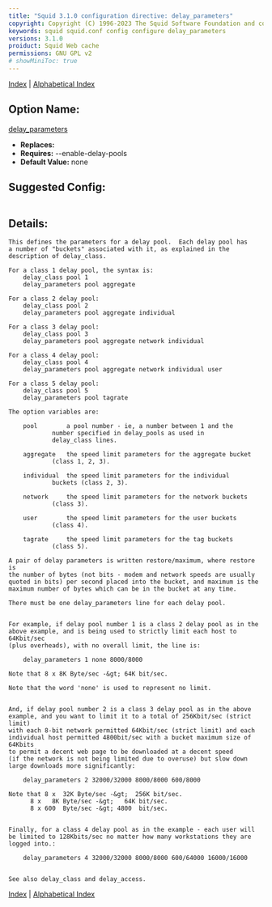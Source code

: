 ```yaml
---
title: "Squid 3.1.0 configuration directive: delay_parameters"
copyright: Copyright (C) 1996-2023 The Squid Software Foundation and contributors
keywords: squid squid.conf config configure delay_parameters
versions: 3.1.0
proiduct: Squid Web cache
permissions: GNU GPL v2
# showMiniToc: true
---
```

[Index](index#toc_delay_parameters) | [Alphabetical Index](index_all#toc_delay_parameters)

## Option Name:
[delay_parameters](#delay_parameters)
 * **Replaces:** 
 * **Requires:** --enable-delay-pools
 * **Default Value:** none


## Suggested Config:
```plaintext

```

## Details:

	This defines the parameters for a delay pool.  Each delay pool has
	a number of "buckets" associated with it, as explained in the
	description of delay_class.

	For a class 1 delay pool, the syntax is:
		delay_class pool 1
		delay_parameters pool aggregate

	For a class 2 delay pool:
		delay_class pool 2
		delay_parameters pool aggregate individual

	For a class 3 delay pool:
		delay_class pool 3
		delay_parameters pool aggregate network individual

	For a class 4 delay pool:
		delay_class pool 4
		delay_parameters pool aggregate network individual user

	For a class 5 delay pool:
		delay_class pool 5
		delay_parameters pool tagrate

	The option variables are:

		pool		a pool number - ie, a number between 1 and the
				number specified in delay_pools as used in
				delay_class lines.

		aggregate	the speed limit parameters for the aggregate bucket
				(class 1, 2, 3).

		individual	the speed limit parameters for the individual
				buckets (class 2, 3).

		network		the speed limit parameters for the network buckets
				(class 3).

		user		the speed limit parameters for the user buckets
				(class 4).

		tagrate		the speed limit parameters for the tag buckets
				(class 5).

	A pair of delay parameters is written restore/maximum, where restore is
	the number of bytes (not bits - modem and network speeds are usually
	quoted in bits) per second placed into the bucket, and maximum is the
	maximum number of bytes which can be in the bucket at any time.

	There must be one delay_parameters line for each delay pool.


	For example, if delay pool number 1 is a class 2 delay pool as in the
	above example, and is being used to strictly limit each host to 64Kbit/sec
	(plus overheads), with no overall limit, the line is:

		delay_parameters 1 none 8000/8000

	Note that 8 x 8K Byte/sec -&gt; 64K bit/sec.

	Note that the word 'none' is used to represent no limit.


	And, if delay pool number 2 is a class 3 delay pool as in the above
	example, and you want to limit it to a total of 256Kbit/sec (strict limit)
	with each 8-bit network permitted 64Kbit/sec (strict limit) and each
	individual host permitted 4800bit/sec with a bucket maximum size of 64Kbits
	to permit a decent web page to be downloaded at a decent speed
	(if the network is not being limited due to overuse) but slow down
	large downloads more significantly:

		delay_parameters 2 32000/32000 8000/8000 600/8000

	Note that 8 x  32K Byte/sec -&gt;  256K bit/sec.
		  8 x   8K Byte/sec -&gt;   64K bit/sec.
		  8 x 600  Byte/sec -&gt; 4800  bit/sec.


	Finally, for a class 4 delay pool as in the example - each user will
	be limited to 128Kbits/sec no matter how many workstations they are logged into.:

		delay_parameters 4 32000/32000 8000/8000 600/64000 16000/16000


	See also delay_class and delay_access.




[Index](index#toc_delay_parameters) | [Alphabetical Index](index_all#toc_delay_parameters)

